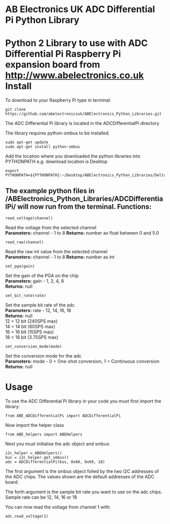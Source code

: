 AB Electronics UK ADC Differential Pi Python Library
=====

Python 2 Library to use with ADC Differential Pi Raspberry Pi expansion board from http://www.abelectronics.co.uk
Install
====
To download to your Raspberry Pi type in terminal: 

```
git clone https://github.com/abelectronicsuk/ABElectronics_Python_Libraries.git
```

The ADC Differential Pi library is located in the ADCDifferentialPi directory

The library requires python-smbus to be installed.
```
sudo apt-get update
sudo apt-get install python-smbus
```
Add the location where you downloaded the python libraries into PYTHONPATH e.g. download location is Desktop
```
export PYTHONPATH=${PYTHONPATH}:~/Desktop/ABElectronics_Python_Libraries/DeltaSigmaPi/
```

The example python files in /ABElectronics_Python_Libraries/ADCDifferentialPi/ will now run from the terminal.
Functions:
----------
```
read_voltage(channel) 
```
Read the voltage from the selected channel  
**Parameters:** channel - 1 to 8 
**Returns:** number as float between 0 and 5.0

```
read_raw(channel) 
```
Read the raw int value from the selected channel  
**Parameters:** channel - 1 to 8 
**Returns:** number as int

```
set_pga(gain)
```
Set the gain of the PGA on the chip  
**Parameters:** gain -  1, 2, 4, 8  
**Returns:** null

```
set_bit_rate(rate)
```
Set the sample bit rate of the adc  
**Parameters:** rate -  12, 14, 16, 18  
**Returns:** null  
12 = 12 bit (240SPS max)  
14 = 14 bit (60SPS max)  
16 = 16 bit (15SPS max)  
18 = 18 bit (3.75SPS max)  

```
set_conversion_mode(mode)
```
Set the conversion mode for the adc  
**Parameters:** mode -  0 = One-shot conversion, 1 = Continuous conversion  
**Returns:** null

Usage
====

To use the ADC Differential Pi library in your code you must first import the library:
```
from ABE_ADCDifferentialPi import ADCDifferentialPi
```
Now import the helper class
```
from ABE_helpers import ABEHelpers
```
Next you must initialise the adc object and smbus:
```
i2c_helper = ABEHelpers()
bus = i2c_helper.get_smbus()
adc = ADCDifferentialPi(bus, 0x68, 0x69, 18)
```
The first argument is the smbus object folled by the two I2C addresses of the ADC chips. The values shown are the default addresses of the ADC board.

The forth argument is the sample bit rate you want to use on the adc chips. Sample rate can be 12, 14, 16 or 18


You can now read the voltage from channel 1 with:
```
adc.read_voltage(1)
```
